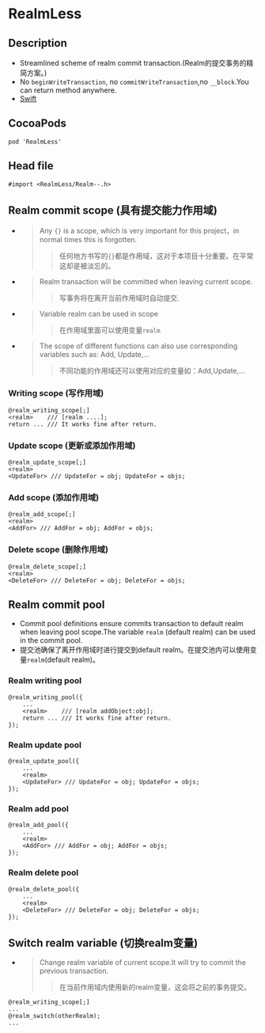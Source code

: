 # RealmLess
## Description
* Streamlined scheme of realm commit transaction.(Realm的提交事务的精简方案。)
* No `beginWriteTransaction`, no `commitWriteTransaction`,no `__block`.You can return method anywhere.
* [Swift](https://github.com/Meterwhite/RealmLessSwift "RealmLessSwift")

## CocoaPods
```
pod 'RealmLess'
```

## Head file
```
#import <RealmLess/Realm--.h>
```

## Realm commit scope (具有提交能力作用域)
- > Any `{}` is a scope, which is very important for this project，in normal times this is forgotten.
    >> 任何地方书写的`{}`都是作用域，这对于本项目十分重要。在平常这却是被淡忘的。
    
- > Realm transaction will be committed when leaving current scope.
    >> 写事务将在离开当前作用域时自动提交.

- > Variable realm can be used in scope
    >> 在作用域里面可以使用变量`realm`
    
- > The scope of different functions can also use corresponding variables such as: Add, Update,...
    >> 不同功能的作用域还可以使用对应的变量如：Add,Update,...
### Writing scope (写作用域)
```objc
@realm_writing_scope[;]
<realm>    /// [realm ....];
return ... /// It works fine after return.
```
### Update scope (更新或添加作用域)
```objc
@realm_update_scope[;]
<realm>
<UpdateFor> /// UpdateFor = obj; UpdateFor = objs;
```
### Add scope (添加作用域)
```objc
@realm_add_scope[;]
<realm>
<AddFor> /// AddFor = obj; AddFor = objs; 
```
### Delete scope (删除作用域)
```objc
@realm_delete_scope[;]
<realm>
<DeleteFor> /// DeleteFor = obj; DeleteFor = objs;
```
## Realm commit pool
- Commit pool definitions ensure commits transaction to default realm when leaving pool scope.The variable `realm` (default realm) can be used in the commit pool.
- 提交池确保了离开作用域时进行提交到default realm。在提交池内可以使用变量`realm`(default realm)。
### Realm writing pool
```objc
@realm_writing_pool({
    ...
    <realm>    /// [realm addObject:obj];
    return ... /// It works fine after return.
});
```
### Realm update pool
```objc
@realm_update_pool({
    ...
    <realm>
    <UpdateFor> /// UpdateFor = obj; UpdateFor = objs;
});
```
### Realm add pool
```objc
@realm_add_pool({
    ...
    <realm>
    <AddFor> /// AddFor = obj; AddFor = objs; 
});
```
### Realm delete pool
```objc
@realm_delete_pool({
    ...
    <realm>
    <DeleteFor> /// DeleteFor = obj; DeleteFor = objs; 
});
```
## Switch realm variable (切换realm变量)
- > Change realm variable of current scope.It will try to commit the previous transaction.
    >> 在当前作用域内使用新的realm变量，这会将之前的事务提交。
```objc
@realm_writing_scope[;]
...
@realm_switch(otherRealm);
...
```
